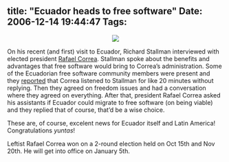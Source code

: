 title: "Ecuador heads to free software"
Date: 2006-12-14 19:44:47
Tags: 
---
<p align="center"><img src="http://www.damog.net/files/pics/correa-stallman.jpg"/></p>
<p>
On his recent (and first) visit to Ecuador, Richard Stallman interviewed with elected president <a target="_blank" href="http://en.wikipedia.org/wiki/Rafael_Correa">Rafael Correa</a>. Stallman spoke about the benefits and advantages that free software would bring to Correa&#8217;s administration. Some of the Ecuadorian free software community members were present and they <a target="_blank" href="http://www.ecualug.org/?q=2006/12/13/correa_stallman_software_libre_en_el_estado">reported</a> that Correa listened to Stallman for like 20 minutes without replying. Then they agreed on freedom issues and had a conversation where they agreed on everything. After that, president Rafael Correa asked his assistants if Ecuador could migrate to free software (on being viable) and they replied that of course, that&#8217;d be a wise choice.

These are, of course, excelent news for Ecuador itself and Latin America! Congratulations <em>yuntas</em>!

Leftist Rafael Correa won on a 2-round election held on Oct 15th and Nov 20th. He will get into office on January 5th. </p>
